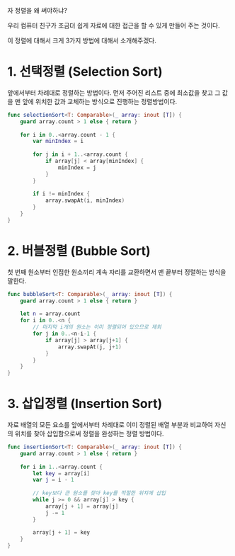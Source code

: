 자 정렬을 왜 써야하냐?

우리 컴퓨터 친구가 조금더 쉽게 자료에 대한 접근을 할 수 있게 만들어 주는 것이다. 

이 정렬에 대해서 크게 3가지 방법에 대해서 소개해주겠다.

# 1. 선택정렬 (Selection Sort)
앞에서부터 차례대로 정렬하는 방법이다. 먼저 주어진 리스트 중에 최소값을 찾고 그 값을 맨 앞에 위치한 값과 교체하는 방식으로 진행하는 정렬방법이다.
```swift
func selectionSort<T: Comparable>(_ array: inout [T]) {
    guard array.count > 1 else { return }
    
    for i in 0..<array.count - 1 {
        var minIndex = i
        
        for j in i + 1..<array.count {
            if array[j] < array[minIndex] {
                minIndex = j
            }
        }
        
        if i != minIndex {
            array.swapAt(i, minIndex)
        }
    }
}
```

# 2. 버블정렬 (Bubble Sort)
첫 번째 원소부터 인접한 원소끼리 계속 자리를 교환하면서 맨 끝부터 정렬하는 방식을 말한다.
```swift
func bubbleSort<T: Comparable>(_ array: inout [T]) {
    guard array.count > 1 else { return }
    
    let n = array.count
    for i in 0..<n {
        // 마지막 i개의 원소는 이미 정렬되어 있으므로 제외
        for j in 0..<n-i-1 {
            if array[j] > array[j+1] {
                array.swapAt(j, j+1)
            }
        }
    }
}
```

# 3. 삽입정렬 (Insertion Sort)
자료 배열의 모든 요소를 앞에서부터 차례대로 이미 정렬된 배열 부분과 비교하여 자신의 위치를 찾아 삽입함으로써 정렬을 완성하는 정렬 방법이다.

```swift
func insertionSort<T: Comparable>(_ array: inout [T]) {
    guard array.count > 1 else { return }
    
    for i in 1..<array.count {
        let key = array[i]
        var j = i - 1
        
        // key보다 큰 원소를 찾아 key를 적절한 위치에 삽입
        while j >= 0 && array[j] > key {
            array[j + 1] = array[j]
            j -= 1
        }
        
        array[j + 1] = key
    }
}
```